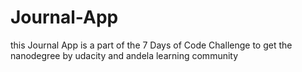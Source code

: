 # Journal-App
this Journal App is a part of the 7 Days of Code Challenge to get the nanodegree by udacity and andela learning community
